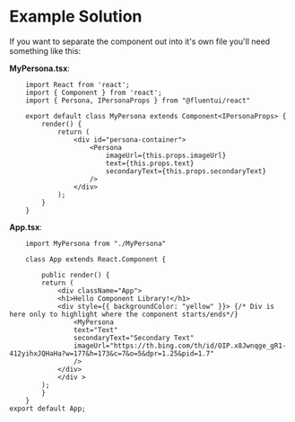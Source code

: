 # Example Solution

If you want to separate the component out into it's own file you'll need something like this:

**MyPersona.tsx**:
```
	import React from 'react';
	import { Component } from 'react';
	import { Persona, IPersonaProps } from "@fluentui/react"

	export default class MyPersona extends Component<IPersonaProps> {
		render() {
			return (
				<div id="persona-container">
					<Persona
						imageUrl={this.props.imageUrl}
						text={this.props.text}
						secondaryText={this.props.secondaryText}
					/>
				</div>
			);
		}
	}
```

**App.tsx**:

```
	import MyPersona from "./MyPersona"

	class App extends React.Component {

		public render() {
		return (
			<div className="App">
			<h1>Hello Component Library!</h1>
			<div style={{ backgroundColor: "yellow" }}> {/* Div is here only to highlight where the component starts/ends*/}
				<MyPersona
				text="Text"
				secondaryText="Secondary Text"
				imageUrl="https://th.bing.com/th/id/OIP.x8Jwnqge_gR1-412yihxJQHaHa?w=177&h=173&c=7&o=5&dpr=1.25&pid=1.7"
				/>
			</div>
			</div >
		);
		}
	}
export default App;
```